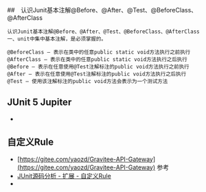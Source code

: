 ##　认识Junit基本注解@Before、@After、@Test、@BeforeClass、@AfterClass
```
认识Junit基本注解@Before、@After、@Test、@BeforeClass、@AfterClass
一、unit中集中基本注解，是必须掌握的。

@BeforeClass – 表示在类中的任意public static void方法执行之前执行
@AfterClass – 表示在类中的任意public static void方法执行之后执行
@Before – 表示在任意使用@Test注解标注的public void方法执行之前执行
@After – 表示在任意使用@Test注解标注的public void方法执行之后执行
@Test – 使用该注解标注的public void方法会表示为一个测试方法
```

## JUnit 5 Jupiter
- []()

## 自定义Rule
- [https://gitee.com/yaozd/Gravitee-API-Gateway](https://gitee.com/yaozd/Gravitee-API-Gateway) 参考
- [JUnit源码分析 - 扩展 - 自定义Rule](https://www.cnblogs.com/coolstream/p/9756334.html)
- []()